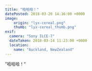 ```yaml
---
title: "哈哈哈！"
datePosted: 2018-03-20 14:16:00 +0000
image: 
    origin: "lyx-cereal.png"
    thumb: "lyx-cereal_thumb.png"
exif:
  camera: "Sony ILCE-7"
  dateTaken: 2018-03-14 11:23:00 +0000
  location:
    name: "Auckland, NewZealand"
---
```


”哈哈哈！“